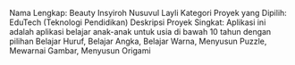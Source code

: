 Nama Lengkap: Beauty Insyiroh Nusuvul Layli 
Kategori Proyek yang Dipilih: EduTech (Teknologi Pendidikan) 
Deskripsi Proyek Singkat: Aplikasi ini adalah aplikasi belajar anak-anak untuk usia di bawah 10 tahun dengan pilihan Belajar Huruf, Belajar Angka, Belajar Warna, Menyusun Puzzle, Mewarnai Gambar, Menyusun Origami
